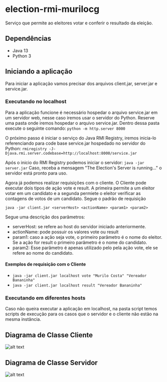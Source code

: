 # election-rmi-murilocg

Serviço que permite ao eleitores votar e conferir o resultado da eleição.

## Dependências
 - Java 13
 - Python 3

## Iniciando a aplicação

Para iniciar a aplicação vamos precisar dos arquivos client.jar, server.jar e service.jar.

### Executando no localhost

Para a aplicação funcione é necessário hospedar o arquivo service.jar em um servidor web, nesse caso iremos usar o servidor do Python. Reserve uma pasta onde iremos hospedar o arquivo service.jar. Dentro dessa pasta execute o seguinte comando:
`python -m http.server 8000`

O próximo passo é iniciar o serviço do Java RMI Registry, iremos inicia-lo referenciando para code base service.jar hospedado no servidor do Python:
`rmiregistry -J-Djava.rmi.server.codebase=http://localhost:8000/service.jar`

Após o inicio do RMI Registry podemos iniciar o servidor:
`java -jar server.jar`
Caso, receba a mensagem "The Election's Server is running..." o servidor está pronto para uso.

Agora já podemos realizar requisições com o cliente. O Cliente pode executar dois tipos de ação vote e result. A primeira permite a um eleitor votar em um candidato e a segunda permiete o eleitor verificar as contagens de votos de um candidato. Segue o padrão de requisição

`java -jar client.jar <serverHost> <actionName> <param1> <param2>`
  
Segue uma descrição dos parâmetros:

- serverHost: se refere ao host do servidor iniciado anteriormente.
- actionName: pode possuir os valores vote ou result
- param1: caso a ação seja vote, o primeiro parâmetro é o nome do eleitor. Se a ação for result o primeiro parâmetro é o nome do candidato.
- param2: Esse parâmetro é apenas utilizado pelo pela ação vote, ele se refere ao nome do candidato.

#### Exemplos de requisição com o Cliente

- `java -jar client.jar localhost vote "Murilo Costa" "Vereador Bananinha"`
- `java -jar client.jar localhost result "Vereador Bananinha"`

### Executando em diferentes hosts

Caso não queira executar a aplicação em localhost, na pasta script temos scripts de execução para os casos que o servidor e o cliente não estão na mesma instância.

## Diagrama de Classe Cliente

![alt text](https://github.com/PUC-ES-LDAMD/election-rmi-murilocg/blob/master/doc/election-rmi-client.png)

## Diagrama de Classe Servidor

![alt text](https://github.com/PUC-ES-LDAMD/election-rmi-murilocg/blob/master/doc/election-rmi-server.png)
